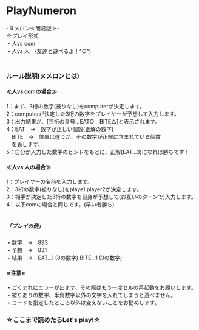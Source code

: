 # PlayNumeron

-ヌメロン≪簡易版≫-<br>
☆プレイ形式<br>
・人vs com<br>・人vs 人　(友達と遊べるよ！^○^)<br>　
### ルール説明(ヌメロンとは)

#### ≪人vs comの場合≫<br>
1：まず、3桁の数字(被りなし)をcomputerが決定します。<br>
2：computerが決定した3桁の数字をプレイヤーが予想して入力します。<br>
3：出力結果が、[三桁の番号…EAT○　BITE△]と表示されます。<br>
4：EAT　→　数字が正しい個数(正解の数字)<br>
　BITE　→　位置は違うが、その数字が正解に含まれている個数<br>
　を表します。<br>
5：自分が入力した数字のヒントをもとに、正解(EAT…3)になれば勝ちです！

#### ≪人vs 人の場合≫<br>
1：プレイヤーの名前を入力します。<br>
2：3桁の数字(被りなし)をplaye1,player2が決定します。<br>
3：相手が決定した3桁の数字を自身が予想して(お互いのターンで)入力します。<br>
4：以下comの場合と同じです。(早い者勝ち)
<br><br>

##### 「プレイの例」
・数字　→　893 <br> ・予想　→　831<br> ・結果　→　EAT…1 (8の数字) BITE…1 (3の数字)



#### ※注意※
・ごくまれにエラーが出ます、その際はもう一度セルの再起動をお願いします。<br>
・被りありの数字、半角数字以外の文字を入れてしまうと遊べません。<br>
・コードを指定したところ以外は変えないことをお勧めします。

### ☆ここまで読めたらLet's play!☆
